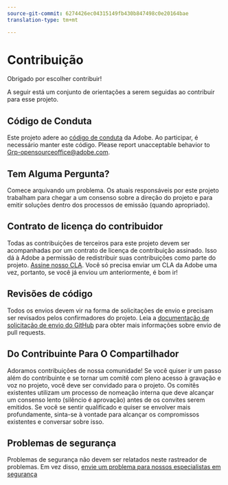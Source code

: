 ```yaml
---
source-git-commit: 6274426ec04315149fb430b847498c0e20164bae
translation-type: tm+mt

---
```

# Contribuição

Obrigado por escolher contribuir!

A seguir está um conjunto de orientações a serem seguidas ao contribuir para esse projeto.

## Código de Conduta

Este projeto adere ao [código de conduta](code-of-conduct.md) da Adobe. Ao participar, é necessário manter este código. Please report unacceptable behavior to
[Grp-opensourceoffice@adobe.com](mailto:Grp-opensourceoffice@adobe.com).

## Tem Alguma Pergunta?

Comece arquivando um problema. Os atuais responsáveis por este projeto trabalham para chegar a um consenso sobre a direção do projeto e para emitir soluções dentro dos processos de emissão (quando apropriado).

## Contrato de licença do contribuidor

Todas as contribuições de terceiros para este projeto devem ser acompanhadas por um contrato de licença de contribuição assinado. Isso dá à Adobe a permissão de redistribuir suas contribuições como parte do projeto. [Assine nosso CLA](https://opensource.adobe.com/cla.html). Você só precisa enviar um CLA da Adobe uma vez, portanto, se você já enviou um anteriormente, é bom ir!

## Revisões de código

Todos os envios devem vir na forma de solicitações de envio e precisam ser revisados pelos confirmadores do projeto. Leia a [documentação de solicitação de envio do GitHub](https://help.github.com/articles/about-pull-requests/) para obter mais informações sobre envio de pull requests.

<!--
Lastly, please follow the [pull request template](PULL_REQUEST_TEMPLATE.md) when
submitting a pull request!
-->

## Do Contribuinte Para O Compartilhador

Adoramos contribuições de nossa comunidade! Se você quiser ir um passo além do contribuinte e se tornar um comitê com pleno acesso à gravação e voz no projeto, você deve ser convidado para o projeto. Os comitês existentes utilizam um processo de nomeação interna que deve alcançar um consenso lento (silêncio é aprovação) antes de os convites serem emitidos. Se você se sentir qualificado e quiser se envolver mais profundamente, sinta-se à vontade para alcançar os compromissos existentes e conversar sobre isso.

## Problemas de segurança

Problemas de segurança não devem ser relatados neste rastreador de problemas. Em vez disso, [envie um problema para nossos especialistas em segurança](https://helpx.adobe.com/security/alertus.html)
